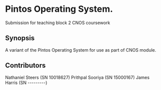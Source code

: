 # Pintos Operating System.

Submission for teaching block 2 CNOS coursework

## Synopsis

A variant of the Pintos Operating System for use as part of CNOS module.

## Contributors

Nathaniel Steers (SN 10018627)
Prithpal Sooriya (SN 15000167)
James Harris (SN ---------)
